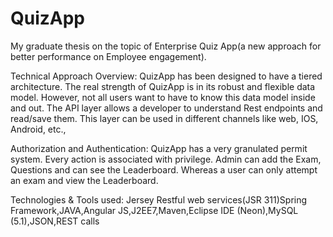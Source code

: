 # QuizApp
My graduate thesis on the topic of Enterprise Quiz App(a new approach for better performance on Employee engagement). 

Technical Approach
Overview:
QuizApp has been designed to have a tiered architecture. The real strength of QuizApp is in its robust and flexible data model. However, not all users want to have to know this data model inside and out. The API layer allows a developer to understand Rest endpoints and read/save them. This layer can be used in different channels like web, IOS, Android, etc.,

Authorization and Authentication:
QuizApp has a very granulated permit system. Every action is associated with privilege. Admin can add the Exam, Questions and can see the Leaderboard. Whereas a user can only attempt an exam and view the Leaderboard.

Technologies & Tools used: 
Jersey Restful web services(JSR 311)Spring Framework,JAVA,Angular JS,J2EE7,Maven,Eclipse IDE (Neon),MySQL (5.1),JSON,REST calls
